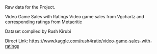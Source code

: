 Raw data for the Project.

Video Game Sales with Ratings
Video game sales from Vgchartz and corresponding ratings from Metacritic

Dataset compiled by Rush Kirubi

Direct Link: https://www.kaggle.com/rush4ratio/video-game-sales-with-ratings